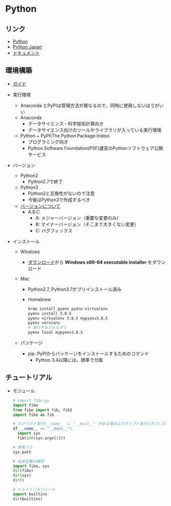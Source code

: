 # Python

## リンク

- [Python](https://www.python.org/)
- [Python Japan](https://www.python.jp/)
- [ドキュメント](https://docs.python.org/ja/3/)

## 環境構築

- [ガイド](https://www.python.jp/install/install.html)

- 実行環境
  - Anaconda とPyPIは管理方法が異なるので、同時に使用しないほうがいい
  - Anaconda
    - データサイエンス・科学技術計算向き
    - データサイエンス向けのツールやライブラリが入っている実行環境
  - Python + PyPI(The Python Package Index)
    - プログラミング向き
    - Python Software Foundation(PSF)運営のPythonソフトウェア公開サービス

- バージョン
  - Python2
    - Python2.7で終了
  - Python3
    - Python2と互換性がないので注意
    - 今後はPython3で作成するべき
  - [バージョンについて](https://docs.python.org/ja/3/faq/general.html#how-does-the-python-version-numbering-scheme-work)
    - A.B.C
      - A: メジャーバージョン（重要な変更のみ）
      - B: マイナーバージョン（そこまで大きくない変更）
      - C: バグフィックス

- インストール
  - Windows
    - [ダウンロード](https://www.python.org/downloads/windows/)から **Windows x86-64 executable installer** をダウンロード

  - Mac
    - Python2.7, Python3.7がプリインストール済み
    - Homebrew

      ```sh
      brew install pyenv pyenv-virtualenv
      pyenv install 3.8.5
      pyenv virtualenv 3.8.5 mypyenv3.8.5
      pyenv versions
      # 実行するフォルダで
      pyenv local mypyenv3.8.5
      ```

  - パッケージ
    - pip: PyPIからパッケージをインストールするためのコマンド
      - Python 3.4以降には、標準で付属

## チュートリアル

- モジュール

  ```python
  # import fibo.py
  import fibo
  from fibo import fib, fib2
  import fibo as fib

  # スクリプト実行(__name__ に "__main__" がある場合はスクリプト実行されている)
  if __name__ == "__main__":
    import sys
    fib(int(sys.argv[1]))

  # 検索パス
  sys.path

  # 名前定義の確認
  import fibo, sys
  dir(fibo)
  dir(sys)
  dir()

  # ビルトインモジュール
  import builtins
  dir(builtins)
  ```

